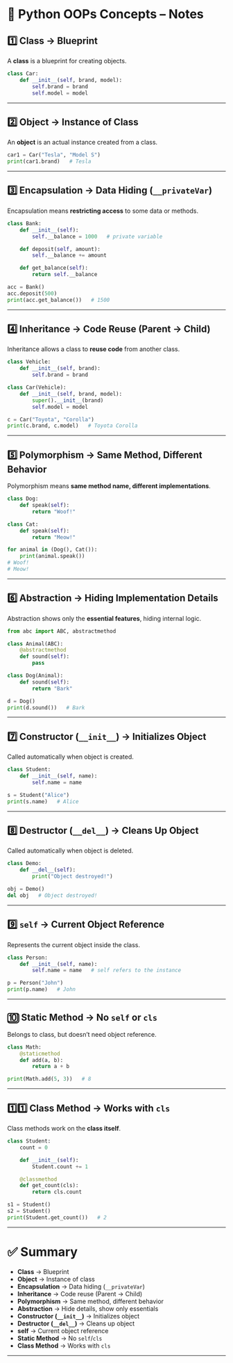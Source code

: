 # 🐍 Python OOPs Concepts – Notes

## 1️⃣ Class → Blueprint

A **class** is a blueprint for creating objects.


```python
class Car:
    def __init__(self, brand, model):
        self.brand = brand
        self.model = model
```

---

## 2️⃣ Object → Instance of Class

An **object** is an actual instance created from a class.

```python
car1 = Car("Tesla", "Model S")
print(car1.brand)   # Tesla
```

---

## 3️⃣ Encapsulation → Data Hiding (`__privateVar`)

Encapsulation means **restricting access** to some data or methods.

```python
class Bank:
    def __init__(self):
        self.__balance = 1000   # private variable

    def deposit(self, amount):
        self.__balance += amount

    def get_balance(self):
        return self.__balance

acc = Bank()
acc.deposit(500)
print(acc.get_balance())   # 1500
```

---

## 4️⃣ Inheritance → Code Reuse (Parent → Child)

Inheritance allows a class to **reuse code** from another class.

```python
class Vehicle:
    def __init__(self, brand):
        self.brand = brand

class Car(Vehicle):
    def __init__(self, brand, model):
        super().__init__(brand)
        self.model = model

c = Car("Toyota", "Corolla")
print(c.brand, c.model)   # Toyota Corolla
```

---

## 5️⃣ Polymorphism → Same Method, Different Behavior

Polymorphism means **same method name, different implementations**.

```python
class Dog:
    def speak(self):
        return "Woof!"

class Cat:
    def speak(self):
        return "Meow!"

for animal in (Dog(), Cat()):
    print(animal.speak())
# Woof!
# Meow!
```

---

## 6️⃣ Abstraction → Hiding Implementation Details

Abstraction shows only the **essential features**, hiding internal logic.

```python
from abc import ABC, abstractmethod

class Animal(ABC):
    @abstractmethod
    def sound(self):
        pass

class Dog(Animal):
    def sound(self):
        return "Bark"

d = Dog()
print(d.sound())   # Bark
```

---

## 7️⃣ Constructor (`__init__`) → Initializes Object

Called automatically when object is created.

```python
class Student:
    def __init__(self, name):
        self.name = name

s = Student("Alice")
print(s.name)   # Alice
```

---

## 8️⃣ Destructor (`__del__`) → Cleans Up Object

Called automatically when object is deleted.

```python
class Demo:
    def __del__(self):
        print("Object destroyed!")

obj = Demo()
del obj   # Object destroyed!
```

---

## 9️⃣ `self` → Current Object Reference

Represents the current object inside the class.

```python
class Person:
    def __init__(self, name):
        self.name = name   # self refers to the instance

p = Person("John")
print(p.name)   # John
```

---

## 🔟 Static Method → No `self` or `cls`

Belongs to class, but doesn’t need object reference.

```python
class Math:
    @staticmethod
    def add(a, b):
        return a + b

print(Math.add(5, 3))   # 8
```

---

## 1️⃣1️⃣ Class Method → Works with `cls`

Class methods work on the **class itself**.

```python
class Student:
    count = 0

    def __init__(self):
        Student.count += 1

    @classmethod
    def get_count(cls):
        return cls.count

s1 = Student()
s2 = Student()
print(Student.get_count())   # 2
```

---

# ✅ Summary

* **Class** → Blueprint
* **Object** → Instance of class
* **Encapsulation** → Data hiding (`__privateVar`)
* **Inheritance** → Code reuse (Parent → Child)
* **Polymorphism** → Same method, different behavior
* **Abstraction** → Hide details, show only essentials
* **Constructor (`__init__`)** → Initializes object
* **Destructor (`__del__`)** → Cleans up object
* **self** → Current object reference
* **Static Method** → No `self`/`cls`
* **Class Method** → Works with `cls`

---

